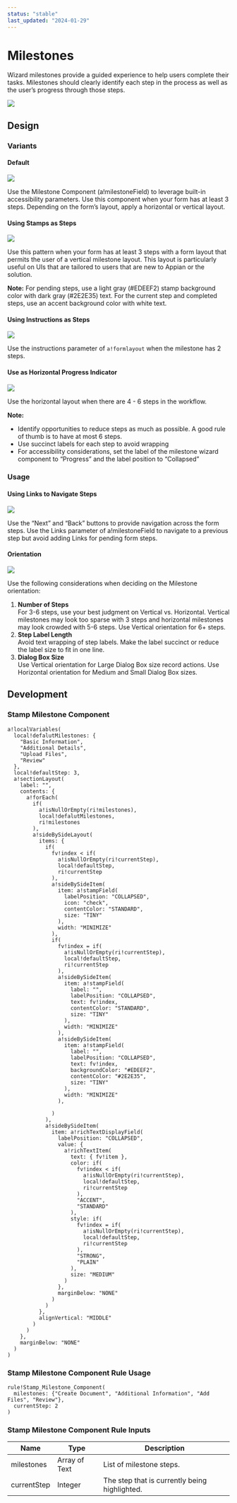 ```yaml
---
status: "stable"
last_updated: "2024-01-29"
---
```


# Milestones

Wizard milestones provide a guided experience to help users complete their tasks. Milestones should clearly identify each step in the process as well as the user’s progress through those steps.

![](https://github.com/user-attachments/assets/357aadac-0f84-4ddf-ab74-484a6a6e09f5)

## Design

### Variants

#### Default

![](https://github.com/user-attachments/assets/7c20e215-cdff-4dfe-a6b4-ff0b8612bed9)

Use the Milestone Component (a!milestoneField) to leverage built-in accessibility parameters. Use this component when your form has at least 3 steps. Depending on the form’s layout, apply a horizontal or vertical layout.

#### Using Stamps as Steps

![](https://github.com/user-attachments/assets/b9940a65-bc43-4444-898e-25d698d122b4)

Use this pattern when your form has at least 3 steps with a form layout that permits the user of a vertical milestone layout. This layout is particularly useful on UIs that are tailored to users that are new to Appian or the solution.

**Note:** For pending steps, use a light gray (#EDEEF2) stamp background color with dark gray (#2E2E35) text. For the current step and completed steps, use an accent background color with white text.

#### Using Instructions as Steps

![](https://github.com/user-attachments/assets/f1d75653-9e14-498d-8d11-4ef8c5825c49)

Use the instructions parameter of `a!formlayout` when the milestone has 2 steps.

#### Use as Horizontal Progress Indicator

![](https://github.com/user-attachments/assets/cef96499-0536-439b-87d7-9fa09ac6e1c4)

Use the horizontal layout when there are 4 - 6 steps in the workflow.

**Note:**

- Identify opportunities to reduce steps as much as possible. A good rule of thumb is to have at most 6 steps.
- Use succinct labels for each step to avoid wrapping
- For accessibility considerations, set the label of the milestone wizard component to “Progress” and the label position to “Collapsed”

### Usage

#### Using Links to Navigate Steps

![](https://github.com/user-attachments/assets/dda48fb0-991b-4b66-a111-9980d5f3fcbc)

Use the “Next” and “Back” buttons to provide navigation across the form steps. Use the Links parameter of a!milestoneField to navigate to a previous step but avoid adding Links for pending form steps.

#### Orientation

![](https://github.com/user-attachments/assets/2c340524-1fc5-4b9d-b0ee-46b90f71dd4b)

Use the following considerations when deciding on the Milestone orientation:

1. **Number of Steps**<br/>For 3-6 steps, use your best judgment on Vertical vs. Horizontal. Vertical milestones may look too sparse with 3 steps and horizontal milestones may look crowded with 5-6 steps. Use Vertical orientation for 6+ steps.
1. **Step Label Length**<br/>Avoid text wrapping of step labels. Make the label succinct or reduce the label size to fit in one line.
1. **Dialog Box Size**<br/>Use Vertical orientation for Large Dialog Box size record actions. Use Horizontal orientation for Medium and Small Dialog Box sizes.

## Development

### Stamp Milestone Component

```
a!localVariables(
  local!defalutMilestones: {
    "Basic Information",
    "Additional Details",
    "Upload Files",
    "Review"
  },
  local!defaultStep: 3,
  a!sectionLayout(
    label: "",
    contents: {
      a!forEach(
        if(
          a!isNullOrEmpty(ri!milestones),
          local!defalutMilestones,
          ri!milestones
        ),
        a!sideBySideLayout(
          items: {
            if(
              fv!index < if(
                a!isNullOrEmpty(ri!currentStep),
                local!defaultStep,
                ri!currentStep
              ),
              a!sideBySideItem(
                item: a!stampField(
                  labelPosition: "COLLAPSED",
                  icon: "check",
                  contentColor: "STANDARD",
                  size: "TINY"
                ),
                width: "MINIMIZE"
              ),
              if(
                fv!index = if(
                  a!isNullOrEmpty(ri!currentStep),
                  local!defaultStep,
                  ri!currentStep
                ),
                a!sideBySideItem(
                  item: a!stampField(
                    label: "",
                    labelPosition: "COLLAPSED",
                    text: fv!index,
                    contentColor: "STANDARD",
                    size: "TINY"
                  ),
                  width: "MINIMIZE"
                ),
                a!sideBySideItem(
                  item: a!stampField(
                    label: "",
                    labelPosition: "COLLAPSED",
                    text: fv!index,
                    backgroundColor: "#EDEEF2",
                    contentColor: "#2E2E35",
                    size: "TINY"
                  ),
                  width: "MINIMIZE"
                ),

              )
            ),
            a!sideBySideItem(
              item: a!richTextDisplayField(
                labelPosition: "COLLAPSED",
                value: {
                  a!richTextItem(
                    text: { fv!item },
                    color: if(
                      fv!index < if(
                        a!isNullOrEmpty(ri!currentStep),
                        local!defaultStep,
                        ri!currentStep
                      ),
                      "ACCENT",
                      "STANDARD"
                    ),
                    style: if(
                      fv!index = if(
                        a!isNullOrEmpty(ri!currentStep),
                        local!defaultStep,
                        ri!currentStep
                      ),
                      "STRONG",
                      "PLAIN"
                    ),
                    size: "MEDIUM"
                  )
                },
                marginBelow: "NONE"
              )
            )
          },
          alignVertical: "MIDDLE"
        )
      )
    },
    marginBelow: "NONE"
  )
)
```

### Stamp Milestone Component Rule Usage

```
rule!Stamp_Milestone_Component(
  milestones: {"Create Document", "Additional Information", "Add Files", "Review"},
  currentStep: 2
)
```

### Stamp Milestone Component Rule Inputs

|Name|Type|Description|
|--- |--- |--- |
|milestones|Array of Text|List of milestone steps.|
|currentStep|Integer|The step that is currently being highlighted.|
